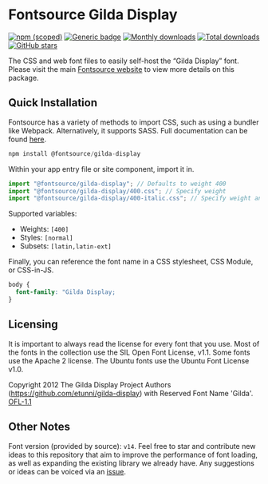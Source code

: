 # Fontsource Gilda Display

[![npm (scoped)](https://img.shields.io/npm/v/@fontsource/gilda-display?color=brightgreen)](https://www.npmjs.com/package/@fontsource/gilda-display) [![Generic badge](https://img.shields.io/badge/fontsource-passing-brightgreen)](https://github.com/fontsource/fontsource) [![Monthly downloads](https://badgen.net/npm/dm/@fontsource/gilda-display)](https://github.com/fontsource/fontsource) [![Total downloads](https://badgen.net/npm/dt/@fontsource/gilda-display)](https://github.com/fontsource/fontsource) [![GitHub stars](https://img.shields.io/github/stars/fontsource/fontsource.svg?style=social&label=Star)](https://github.com/fontsource/fontsource/stargazers)

The CSS and web font files to easily self-host the “Gilda Display” font. Please visit the main [Fontsource website](https://fontsource.org/fonts/gilda-display) to view more details on this package.

## Quick Installation

Fontsource has a variety of methods to import CSS, such as using a bundler like Webpack. Alternatively, it supports SASS. Full documentation can be found [here](https://fontsource.org/docs/getting-started/introduction).

```javascript
npm install @fontsource/gilda-display
```

Within your app entry file or site component, import it in.

```javascript
import "@fontsource/gilda-display"; // Defaults to weight 400
import "@fontsource/gilda-display/400.css"; // Specify weight
import "@fontsource/gilda-display/400-italic.css"; // Specify weight and style

```

Supported variables:
- Weights: `[400]`
- Styles: `[normal]`
- Subsets: `[latin,latin-ext]`

Finally, you can reference the font name in a CSS stylesheet, CSS Module, or CSS-in-JS.

```css
body {
  font-family: "Gilda Display;
}
```

## Licensing
It is important to always read the license for every font that you use.
Most of the fonts in the collection use the SIL Open Font License, v1.1. Some fonts use the Apache 2 license. The Ubuntu fonts use the Ubuntu Font License v1.0.

Copyright 2012 The Gilda Display Project Authors (https://github.com/etunni/gilda-display) with Reserved Font Name 'Gilda'.
[OFL-1.1](http://scripts.sil.org/OFL)

## Other Notes
Font version (provided by source): `v14`.
Feel free to star and contribute new ideas to this repository that aim to improve the performance of font loading, as well as expanding the existing library we already have. Any suggestions or ideas can be voiced via an [issue](https://github.com/fontsource/fontsource/issues).